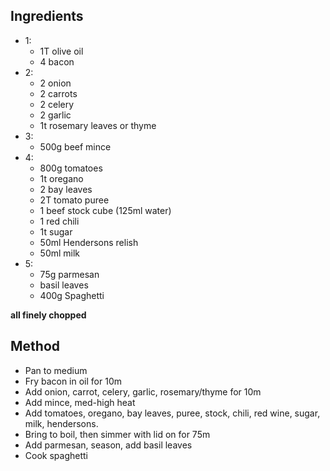 ## Ingredients

- 1:
  - 1T olive oil
  - 4 bacon
- 2:
  - 2 onion
  - 2 carrots
  - 2 celery
  - 2 garlic
  - 1t rosemary leaves or thyme
- 3:
  - 500g beef mince
- 4:
  - 800g tomatoes
  - 1t oregano
  - 2 bay leaves
  - 2T tomato puree
  - 1 beef stock cube (125ml water)
  - 1 red chili
  - 1t sugar
  - 50ml Hendersons relish
  - 50ml milk
- 5:
  - 75g parmesan
  - basil leaves
  - 400g Spaghetti

**all finely chopped**

## Method

- Pan to medium
- Fry bacon in oil for 10m
- Add onion, carrot, celery, garlic, rosemary/thyme for 10m
- Add mince, med-high heat
- Add tomatoes, oregano, bay leaves, puree, stock, chili, red wine, sugar, milk, hendersons.
- Bring to boil, then simmer with lid on for 75m
- Add parmesan, season, add basil leaves
- Cook spaghetti
